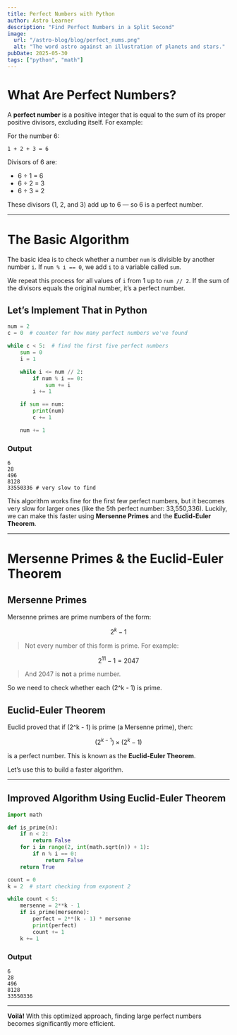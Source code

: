 ```yaml
---
title: Perfect Numbers with Python
author: Astro Learner
description: "Find Perfect Numbers in a Split Second"
image:
  url: "/astro-blog/blog/perfect_nums.png"
  alt: "The word astro against an illustration of planets and stars."
pubDate: 2025-05-30
tags: ["python", "math"]
---
```


# What Are Perfect Numbers?

A **perfect number** is a positive integer that is equal to the sum of its proper positive divisors, excluding itself. For example:

For the number 6:

```
1 + 2 + 3 = 6
```

Divisors of 6 are:  
- 6 ÷ 1 = 6  
- 6 ÷ 2 = 3  
- 6 ÷ 3 = 2  

These divisors (1, 2, and 3) add up to 6 — so 6 is a perfect number.

---

# The Basic Algorithm

The basic idea is to check whether a number `num` is divisible by another number `i`. If `num % i == 0`, we add `i` to a variable called `sum`.

We repeat this process for all values of `i` from 1 up to `num // 2`. If the sum of the divisors equals the original number, it’s a perfect number.

## Let’s Implement That in Python

```python
num = 2
c = 0  # counter for how many perfect numbers we've found

while c < 5:  # find the first five perfect numbers
    sum = 0
    i = 1

    while i <= num // 2:
        if num % i == 0:
            sum += i
        i += 1

    if sum == num:
        print(num)
        c += 1

    num += 1
```

### Output
```
6
28
496
8128
33550336 # very slow to find
```

This algorithm works fine for the first few perfect numbers, but it becomes very slow for larger ones (like the 5th perfect number: 33,550,336). Luckily, we can make this faster using **Mersenne Primes** and the **Euclid-Euler Theorem**.

---

# Mersenne Primes & the Euclid-Euler Theorem

## Mersenne Primes

Mersenne primes are prime numbers of the form:

$$
2^k - 1
$$

> Not every number of this form is prime. For example:

$$
2^{11} - 1 = 2047
$$

> And 2047 is **not** a prime number.

So we need to check whether each \(2^k - 1\) is prime.

## Euclid-Euler Theorem

Euclid proved that if \(2^k - 1\) is prime (a Mersenne prime), then:

$$
(2^{k-1}) \times (2^k - 1)
$$

is a perfect number. This is known as the **Euclid-Euler Theorem**.

Let’s use this to build a faster algorithm.

---

## Improved Algorithm Using Euclid-Euler Theorem

```python
import math

def is_prime(n):
    if n < 2:
        return False
    for i in range(2, int(math.sqrt(n)) + 1):
        if n % i == 0:
            return False
    return True

count = 0
k = 2  # start checking from exponent 2

while count < 5:
    mersenne = 2**k - 1
    if is_prime(mersenne):
        perfect = 2**(k - 1) * mersenne
        print(perfect)
        count += 1
    k += 1
```

### Output
```
6
28
496
8128
33550336 
```

---

**Voilà!** With this optimized approach, finding large perfect numbers becomes significantly more efficient.

